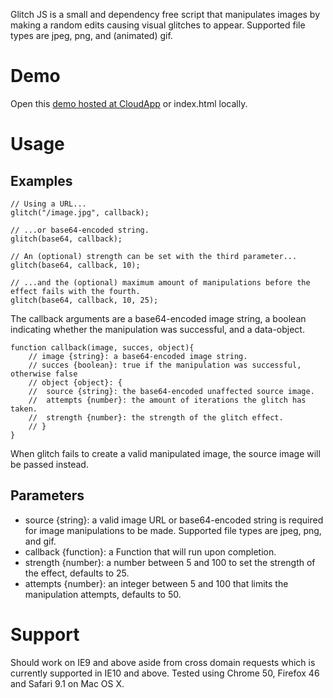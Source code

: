 Glitch JS is a small and dependency free script that manipulates images by making a random edits causing visual glitches to appear. Supported file types are jpeg, png, and (animated) gif.

# Demo
Open this [demo hosted at CloudApp](http://f.cl.ly/items/1Y2f2B3b0M40251n3P2i/index.html) or index.html locally.

# Usage
## Examples
```
// Using a URL...
glitch("/image.jpg", callback);

// ...or base64-encoded string.
glitch(base64, callback);

// An (optional) strength can be set with the third parameter...
glitch(base64, callback, 10);

// ...and the (optional) maximum amount of manipulations before the effect fails with the fourth.   
glitch(base64, callback, 10, 25);
```

The callback arguments are a base64-encoded image string, a boolean indicating whether the manipulation was successful, and a data-object.
```
function callback(image, succes, object){
	// image {string}: a base64-encoded image string.
	// succes {boolean}: true if the manipulation was successful, otherwise false
	// object {object}: {
	//	source {string}: the base64-encoded unaffected source image.
	//	attempts {number}: the amount of iterations the glitch has taken.
	//	strength {number}: the strength of the glitch effect.
	// }
}
```
When glitch fails to create a valid manipulated image, the source image will be passed instead.

## Parameters 
- source {string}: a valid image URL or base64-encoded string is required for image manipulations to be made. Supported file types are jpeg, png, and gif.
- callback {function}: a Function that will run upon completion.
- strength {number}: a number between 5 and 100 to set the strength of the effect, defaults to 25.
- attempts {number}: an integer between 5 and 100 that limits the manipulation attempts, defaults to 50.

# Support
Should work on IE9 and above aside from cross domain requests which is currently supported in IE10 and above.
Tested using Chrome 50, Firefox 46 and Safari 9.1 on Mac OS X.
